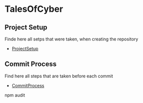 # TalesOfCyber

## Project Setup

Finde here all setps that were taken, when creating the repository

- [ProjectSetup](docs/projectsetup.md)

## Commit Process

Find here all steps that are taken before each commit

- [CommitProcess](docs/commitprocess.md)

npm audit
